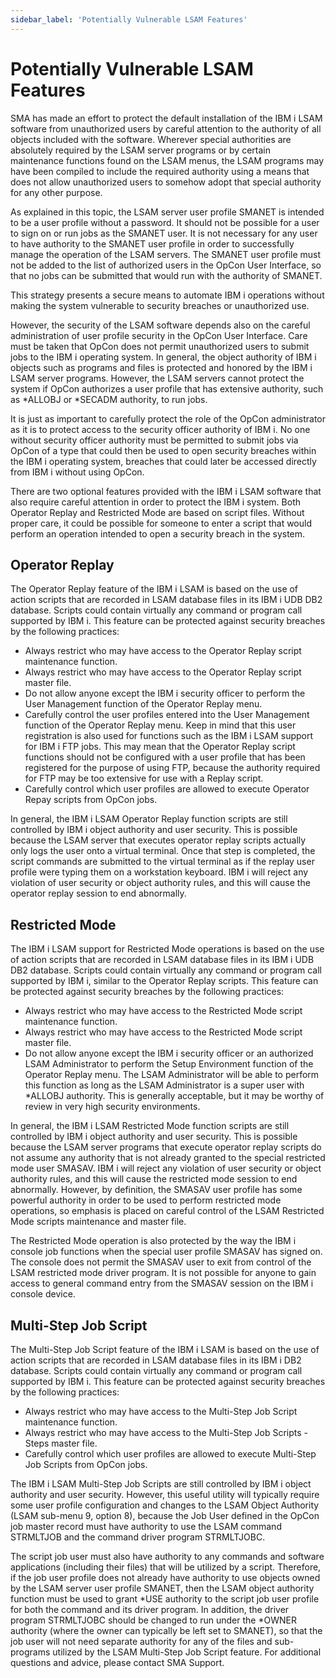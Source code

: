 ```yaml
---
sidebar_label: 'Potentially Vulnerable LSAM Features'
---
```


# Potentially Vulnerable LSAM Features

SMA has made an effort to protect the default installation of the IBM i LSAM software from unauthorized users by careful attention to the authority of all objects included with the software. Wherever special authorities are absolutely required by the LSAM server programs or by certain maintenance functions found on the LSAM menus, the LSAM programs may have been compiled to include the required authority using a means that does not allow unauthorized users to somehow adopt that special
authority for any other purpose.

As explained in this topic, the LSAM server user profile SMANET is intended to be a user profile without a password. It should not be possible for a user to sign on or run jobs as the SMANET user. It is not necessary for any user to have authority to the SMANET user profile in order to successfully manage the operation of the LSAM servers. The SMANET user profile must not be added to the list of authorized users in the OpCon User Interface, so that no jobs can be submitted that
would run with the authority of SMANET.

This strategy presents a secure means to automate IBM i operations without making the system vulnerable to security breaches or unauthorized use.

However, the security of the LSAM software depends also on the careful administration of user profile security in the OpCon User Interface. Care must be taken that OpCon does not permit unauthorized users to submit jobs to the IBM i operating system. In general, the object authority of IBM i objects such as programs and files is protected and honored by the IBM i LSAM server programs. However, the LSAM servers cannot protect the system if OpCon authorizes a user profile that has extensive authority, such as *ALLOBJ or *SECADM authority, to run jobs.

It is just as important to carefully protect the role of the OpCon administrator as it is to protect access to the security officer authority of IBM i. No one without security officer authority must be permitted to submit jobs via OpCon of a type that could then be used to open security breaches within the IBM i operating system, breaches that could later be accessed directly from IBM i without using OpCon.

There are two optional features provided with the IBM i LSAM software that also require careful attention in order to protect the IBM i system. Both Operator Replay and Restricted Mode are based on script files. Without proper care, it could be possible for someone to enter a script that would perform an operation intended to open a security breach in the system.

## Operator Replay

The Operator Replay feature of the IBM i LSAM is based on the use of action scripts that are recorded in LSAM database files in its IBM i UDB DB2 database. Scripts could contain virtually any command or program call supported by IBM i. This feature can be protected against security breaches by the following practices:

- Always restrict who may have access to the Operator Replay script maintenance function.
- Always restrict who may have access to the Operator Replay script master file.
- Do not allow anyone except the IBM i security officer to perform the User Management function of the Operator Replay menu.
- Carefully control the user profiles entered into the User Management function of the Operator Replay menu. Keep in mind that this user registration is also used for functions such as the IBM i LSAM support for IBM i FTP jobs. This may mean that the Operator Replay script functions should not be configured with a user profile that  has been registered for the purpose of using FTP, because the authority required for FTP may be too extensive for use with a Replay script.
- Carefully control which user profiles are allowed to execute Operator Repay scripts from OpCon jobs.

In general, the IBM i LSAM Operator Replay function scripts are still controlled by IBM i object authority and user security. This is possible because the LSAM server that executes operator replay scripts actually only logs the user onto a virtual terminal. Once that step is completed, the script commands are submitted to the virtual terminal as if the replay user profile were typing them on a workstation keyboard. IBM i will reject any violation of user security or object authority rules, and this will cause the operator replay session to end abnormally.

## Restricted Mode

The IBM i LSAM support for Restricted Mode operations is based on the use of action scripts that are recorded in LSAM database files in its IBM i UDB DB2 database. Scripts could contain virtually any command or program call supported by IBM i, similar to the Operator Replay scripts. This feature can be protected against security breaches by the following practices:

- Always restrict who may have access to the Restricted Mode script maintenance function.
- Always restrict who may have access to the Restricted Mode script master file.
- Do not allow anyone except the IBM i security officer or an authorized LSAM Administrator to perform the Setup Environment function of the Operator Replay menu. The LSAM Administrator will be able to perform this function as long as the LSAM Administrator is a super user with *ALLOBJ authority. This is generally acceptable, but it may be worthy of review in very high security environments.

In general, the IBM i LSAM Restricted Mode function scripts are still controlled by IBM i object authority and user security. This is possible because the LSAM server programs that execute operator replay scripts do not assume any authority that is not already granted to the special restricted mode user SMASAV. IBM i will reject any violation of user security or object authority rules, and this will cause the restricted mode session to end abnormally. However, by definition, the SMASAV user profile has some powerful authority in order to be used to perform restricted mode operations, so emphasis is placed on careful control of the LSAM Restricted Mode scripts maintenance and master file.

The Restricted Mode operation is also protected by the way the IBM i console job functions when the special user profile SMASAV has signed on. The console does not permit the SMASAV user to exit from control of the LSAM restricted mode driver program. It is not possible for anyone to gain access to general command entry from the SMASAV session on the IBM i console device.

## Multi-Step Job Script

The Multi-Step Job Script feature of the IBM i LSAM is based on the use of action scripts that are recorded in LSAM database files in its IBM i DB2 database. Scripts could contain virtually any command or program call supported by IBM i. This feature can be protected against security breaches by the following practices:

- Always restrict who may have access to the Multi-Step Job Script maintenance function.
- Always restrict who may have access to the Multi-Step Job Scripts - Steps master file.
- Carefully control which user profiles are allowed to execute Multi-Step Job Scripts from OpCon jobs.

The IBM i LSAM Multi-Step Job Scripts are still controlled by IBM i object authority and user security. However, this useful utility will typically require some user profile configuration and changes to the LSAM Object Authority (LSAM sub-menu 9, option 8), because the Job User defined in the OpCon job master record must have authority to use the LSAM command STRMLTJOB and the command driver program STRMLTJOBC. 

The script job user must also have authority to any commands and software applications (including their files) that will be utilized by a script. Therefore, if the job user profile does not already have authority to use objects owned by the LSAM server user profile SMANET, then the LSAM object authority function must be used to grant *USE authority to the script job user profile for both the command and its driver program. In addition, the driver program STRMLTJOBC should be changed to run under the *OWNER authority (where the owner can typically be left set to SMANET), so that the job user will not need separate authority for any of the files and sub-programs utilized by the LSAM Multi-Step Job Script feature. For additional questions and advice, please contact SMA Support.